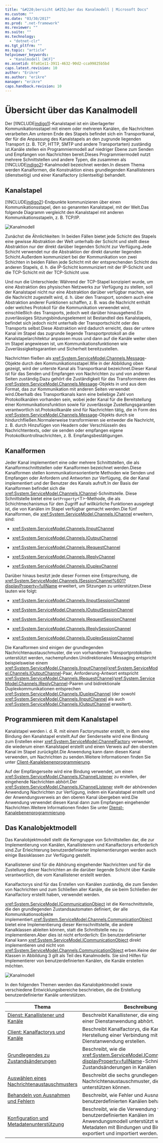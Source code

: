 ```yaml
---
title: "&#220;bersicht &#252;ber das Kanalmodell | Microsoft Docs"
ms.custom: ""
ms.date: "03/30/2017"
ms.prod: ".net-framework"
ms.reviewer: ""
ms.suite: ""
ms.technology: 
  - "dotnet-clr"
ms.tgt_pltfrm: ""
ms.topic: "article"
helpviewer_keywords: 
  - "Kanalmodell [WCF]"
ms.assetid: 07a81e11-3911-4632-90d2-cca99825b5bd
caps.latest.revision: 10
author: "Erikre"
ms.author: "erikre"
manager: "erikre"
caps.handback.revision: 10
---
```

# &#220;bersicht &#252;ber das Kanalmodell
Der [!INCLUDE[indigo1](../../../../includes/indigo1-md.md)]\-Kanalstapel ist ein überlagerter Kommunikationsstapel mit einem oder mehreren Kanälen, die Nachrichten verarbeiten.Am unteren Ende des Stapels befindet sich ein Transportkanal, der für die Anpassung des Kanalstapels an den zugrunde liegenden Transport \(z. B. TCP, HTTP, SMTP und andere Transportarten\) zuständig ist.Kanäle stellen ein Programmiermodell auf niedriger Ebene zum Senden und Empfangen von Nachrichten bereit.Dieses Programmiermodell nutzt mehrere Schnittstellen und andere Typen, die zusammen als [!INCLUDE[indigo2](../../../../includes/indigo2-md.md)]\-Kanalmodell bezeichnet werden.In diesem Thema werden Kanalformen, die Konstruktion eines grundlegenden Kanallisteners \(dienstseitig\) und einer Kanalfactory \(clientseitig\) behandelt.  
  
## Kanalstapel  
 [!INCLUDE[indigo2](../../../../includes/indigo2-md.md)]\-Endpunkte kommunizieren über einen Kommunikationsstapel, den so genannten Kanalstapel, mit der Welt.Das folgende Diagramm vergleicht den Kanalstapel mit anderen Kommunikationsstapeln, z. B. TCP\/IP.  
  
 ![Kanalmodell](../../../../docs/framework/wcf/extending/media/wcfc-channelstackhighlevelc.gif "wcfc\_ChannelStackHighLevelc")  
  
 Zunächst die Ähnlichkeiten: In beiden Fällen bietet jede Schicht des Stapels eine gewisse Abstraktion der Welt unterhalb der Schicht und stellt diese Abstraktion nur der direkt darüber liegenden Schicht zur Verfügung.Jede Schicht verwendet nur die Abstraktion der direkt darunter liegenden Schicht.Außerdem kommuniziert bei der Kommunikation von zwei Schichten in beiden Fällen jede Schicht mit der entsprechenden Schicht des anderen Stapels, d. h. die IP\-Schicht kommuniziert mit der IP\-Schicht und die TCP\-Schicht mit der TCP\-Schicht usw.  
  
 Und nun die Unterschiede: Während der TCP\-Stapel konzipiert wurde, um eine Abstraktion des physischen Netzwerks zur Verfügung zu stellen, soll der Kanalstapel nicht nur eine Abstraktion darüber verfügbar machen, wie die Nachricht zugestellt wird, d. h. über den Transport, sondern auch eine Abstraktion anderer Funktionen schaffen, z. B. was die Nachricht enthält oder welches Protokoll für die Kommunikation verwendet wird, einschließlich des Transports, jedoch weit darüber hinausgehend.Ein zuverlässiges Sitzungsbindungselement ist Bestandteil des Kanalstapels, befindet sich jedoch nicht unterhalb der Transportschicht oder des Transports selbst.Diese Abstraktion wird dadurch erreicht, dass der untere Kanal im Stapel das zugrunde liegende Transportprotokoll an die Kanalstapelarchitektur anpassen muss und dann auf die Kanäle weiter oben im Stapel angewiesen ist, um Kommunikationsfunktionen wie Zuverlässigkeitsgarantien und Sicherheit bereitzustellen.  
  
 Nachrichten fließen als <xref:System.ServiceModel.Channels.Message>\-Objekte durch den Kommunikationsstapel.Wie in der Abbildung oben gezeigt, wird der unterste Kanal als Transportkanal bezeichnet.Dieser Kanal ist für das Senden und Empfangen von Nachrichten zu und von anderen Seiten zuständig.Dazu gehört die Zuständigkeit für das Transformieren des <xref:System.ServiceModel.Channels.Message>\-Objekts in und aus dem Format, das zur Kommunikation mit anderen Seiten verwendet wird.Oberhalb des Transportkanals kann eine beliebige Zahl von Protokollkanälen vorhanden sein, wobei jeder Kanal für die Bereitstellung einer Kommunikationsfunktion sowie für zuverlässige Zustellungsgarantien verantwortlich ist.Protokollkanäle sind für Nachrichten tätig, die in Form des <xref:System.ServiceModel.Channels.Message>\-Objekts durch sie hindurchfließen.Normalerweise transformieren sie entweder die Nachricht, z. B. durch Hinzufügen von Headern oder Verschlüsseln des Nachrichtentexts, oder sie senden oder empfangen eigene Protokollkontrollnachrichten, z. B. Empfangsbestätigungen.  
  
## Kanalformen  
 Jeder Kanal implementiert eine oder mehrere Schnittstellen, die als Kanalformschnittstellen oder Kanalformen bezeichnet werden.Diese Kanalformen stellen kommunikationsorientierte Methoden wie Senden und Empfangen oder Anfordern und Antworten zur Verfügung, die der Kanal implementiert und der Benutzer des Kanals aufruft.In der Basis der Kanalformen befindet sich die <xref:System.ServiceModel.Channels.IChannel>\-Schnittstelle. Diese Schnittstelle bietet eine `GetProperty`\<T\>\-Methode, die als Schichtmechanismus für den Zugriff auf willkürliche Funktionen ausgelegt ist, die von Kanälen im Stapel verfügbar gemacht werden.Die fünf Kanalformen, die <xref:System.ServiceModel.Channels.IChannel> erweitern, sind:  
  
-   <xref:System.ServiceModel.Channels.IInputChannel>  
  
-   <xref:System.ServiceModel.Channels.IOutputChannel>  
  
-   <xref:System.ServiceModel.Channels.IRequestChannel>  
  
-   <xref:System.ServiceModel.Channels.IReplyChannel>  
  
-   <xref:System.ServiceModel.Channels.IDuplexChannel>  
  
 Darüber hinaus besitzt jede dieser Formen eine Entsprechung, die <xref:System.ServiceModel.Channels.ISessionChannel%601?displayProperty=fullName> erweitert, um Sitzungen zu unterstützen.Diese lauten wie folgt:  
  
-   <xref:System.ServiceModel.Channels.IInputSessionChannel>  
  
-   <xref:System.ServiceModel.Channels.IOutputSessionChannel>  
  
-   <xref:System.ServiceModel.Channels.IRequestSessionChannel>  
  
-   <xref:System.ServiceModel.Channels.IReplySessionChannel>  
  
-   <xref:System.ServiceModel.Channels.IDuplexSessionChannel>  
  
 Die Kanalformen sind einigen der grundlegenden Nachrichtenaustauschmuster, die von vorhandenen Transportprotokollen unterstützt werden, nachempfunden.Unidirektionales Messaging entspricht beispielsweise einem <xref:System.ServiceModel.Channels.IInputChannel>\/<xref:System.ServiceModel.Channels.IOutputChannel>\-Paar, Anforderung\-Antwort entspricht <xref:System.ServiceModel.Channels.IRequestChannel>\/<xref:System.ServiceModel.Channels.IReplyChannel>\-Paaren und bidirektionale Duplexkommunikationen entsprechen <xref:System.ServiceModel.Channels.IDuplexChannel> \(der sowohl <xref:System.ServiceModel.Channels.IInputChannel> als auch <xref:System.ServiceModel.Channels.IOutputChannel> erweitert\).  
  
## Programmieren mit dem Kanalstapel  
 Kanalstapel werden i. d. R. mit einem Factorymuster erstellt, in dem eine Bindung den Kanalstapel erstellt.Auf der Senderseite wird eine Bindung zum Erstellen einer <xref:System.ServiceModel.ChannelFactory> verwendet, die wiederum einen Kanalstapel erstellt und einen Verweis auf den obersten Kanal im Stapel zurückgibt.Die Anwendung kann dann diesen Kanal verwenden, um Nachrichten zu senden.Weitere Informationen finden Sie unter [Client\-Kanalebenenprogrammierung](../../../../docs/framework/wcf/extending/client-channel-level-programming.md).  
  
 Auf der Empfängerseite wird eine Bindung verwendet, um einen <xref:System.ServiceModel.Channels.IChannelListener> zu erstellen, der eingehende Nachrichten abhört.Der <xref:System.ServiceModel.Channels.IChannelListener> stellt der abhörenden Anwendung Nachrichten zur Verfügung, indem ein Kanalstapel erstellt und der Anwendungsverweis an den oberen Kanal übergeben wird.Die Anwendung verwendet diesen Kanal dann zum Empfangen eingehender Nachrichten.Weitere Informationen finden Sie unter [Dienst\-Kanalebenenprogrammierung](../../../../docs/framework/wcf/extending/service-channel-level-programming.md).  
  
## Das Kanalobjektmodell  
 Das Kanalobjektmodell stellt die Kerngruppe von Schnittstellen dar, die zur Implementierung von Kanälen, Kanallistenern und Kanalfactorys erforderlich sind.Zur Erleichterung benutzerdefinierter Implementierungen werden auch einige Basisklassen zur Verfügung gestellt.  
  
 Kanallistener sind für die Abhörung eingehender Nachrichten und für die Zustellung dieser Nachrichten an die darüber liegende Schicht über Kanäle verantwortlich, die vom Kanallistener erstellt werden.  
  
 Kanalfactorys sind für das Erstellen von Kanälen zuständig, die zum Senden von Nachrichten und zum Schließen aller Kanäle, die sie beim Schließen der Kanalfactory erstellt haben, verwendet werden.  
  
 <xref:System.ServiceModel.ICommunicationObject> ist die Kernschnittstelle, die den grundlegenden Zustandsautomaten definiert, der alle Kommunikationsobjekte implementiert.<xref:System.ServiceModel.Channels.CommunicationObject> bietet eine Implementierung dieser Kernschnittstelle, die andere Kanalklassen ableiten können, statt die Schnittstelle neu zu implementieren.Aber dies ist nicht erforderlich: Ein benutzerdefinierter Kanal kann <xref:System.ServiceModel.ICommunicationObject> direkt implementieren und nicht von <xref:System.ServiceModel.Channels.CommunicationObject> erben.Keine der Klassen in Abbildung 3 gilt als Teil des Kanalmodells. Sie sind Hilfen für Implementierer von benutzerdefinierten Kanälen, die Kanäle erstellen möchten.  
  
 ![Kanalmodell](../../../../docs/framework/wcf/extending/media/wcfc-wcfcchannelsigure3omumtreec.gif "wcfc\_WCFCChannelsigure3OMUMTreec")  
  
 In den folgenden Themen werden das Kanalobjektmodell sowie verschiedene Entwicklungsbereiche beschrieben, die die Erstellung benutzerdefinierter Kanäle unterstützen.  
  
|Thema|Beschreibung|  
|-----------|------------------|  
|[Dienst: Kanallistener und Kanäle](../../../../docs/framework/wcf/extending/service-channel-listeners-and-channels.md)|Beschreibt Kanallistener, die eingehende Kanäle in einer Dienstanwendung abhört.|  
|[Client: Kanalfactorys und Kanäle](../../../../docs/framework/wcf/extending/client-channel-factories-and-channels.md)|Beschreibt Kanalfactorys, die Kanäle zur Herstellung einer Verbindung mit einer Dienstanwendung erstellen.|  
|[Grundlegendes zu Zustandsänderungen](../../../../docs/framework/wcf/extending/understanding-state-changes.md)|Beschreibt, wie die <xref:System.ServiceModel.ICommunicationObject?displayProperty=fullName>\-Schnittstelle Zustandsänderungen in Kanälen modelliert.|  
|[Auswählen eines Nachrichtenaustauschmusters](../../../../docs/framework/wcf/extending/choosing-a-message-exchange-pattern.md)|Beschreibt die sechs grundlegenden Nachrichtenaustauschmuster, die Kanäle unterstützen können.|  
|[Behandeln von Ausnahmen und Fehlern](../../../../docs/framework/wcf/extending/handling-exceptions-and-faults.md)|Beschreibt, wie Fehler und Ausnahmen in benutzerdefinierten Kanälen behandelt werden.|  
|[Konfiguration und Metadatenunterstützung](../../../../docs/framework/wcf/extending/configuration-and-metadata-support.md)|Beschreibt, wie die Verwendung von benutzerdefinierten Kanälen im Anwendungsmodell unterstützt wird und Metadaten mit Bindungen und Bindungselementen exportiert und importiert werden.|